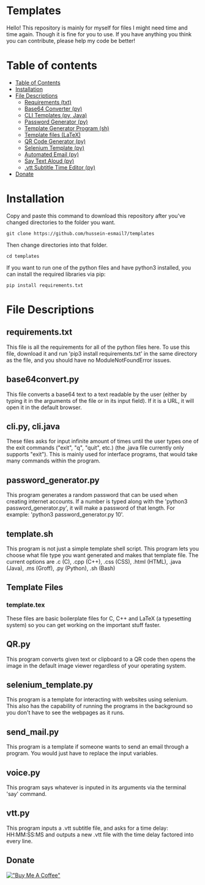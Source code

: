 # Templates
Hello! This repository is mainly for myself for files I might need time and time again. Though it is fine for you to use. If you have anything you think you can contribute, please help my code be better!

# Table of contents
- [Table of Contents](#table-of-contents)
- [Installation](#installation)
- [File Descriptions](#File-Descriptions)
    - [Requirements (txt)](##requirements.txt)
    - [Base64 Converter (py)](##base64convert.py)
    - [CLI Templates (py, Java)](##cli.py,-cli.java)
    - [Password Generator (py)](##password_generator.py)
    - [Template Generator Program (sh)](##template.sh)
    - [Template files (LaTeX)](##template-files)
    - [QR Code Generator (py)](##QR.py)
    - [Selenium Template (py)](##selenium_template.py)
    - [Automated Email (py)](##send_mail.py)
    - [Say Text Aloud (py)](##voice.py)
    - [.vtt Subtitle Time Editor (py)](##vtt.py)
- [Donate](#donate)
    
# Installation
Copy and paste this command to download this repository after you've changed directories to the folder you want.
```
git clone https://github.com/hussein-esmail7/templates
```
Then change directories into that folder.
```
cd templates
```
If you want to run one of the python files and have python3 installed, you can install the required libraries via pip:
```
pip install requirements.txt
```

# File Descriptions
## requirements.txt
This file is all the requirements for all of the python files here. To use this file, download it and run 'pip3 install requirements.txt' in the same directory as the file, and you should have no ModuleNotFoundError issues.

## base64convert.py
This file converts a base64 text to a text readable by the user (either by typing it in the arguments of the file or in its input field). If it is a URL, it will open it in the default browser.

## cli.py, cli.java
These files asks for input infinite amount of times until the user types one of the exit commands ("exit", "q", "quit", etc.) (the .java file currently only supports "exit"). This is mainly used for interface programs, that would take many commands within the program. 

## password_generator.py
This program generates a random password that can be used when creating internet accounts. If a number is typed along with the 'python3 password_generator.py', it will make a password of that length. For example: 'python3 password_generator.py 10'.

## template.sh
This program is not just a simple template shell script. This program lets you choose what file type you want generated and makes that template file. The current options are .c (C), .cpp (C++), .css (CSS), .html (HTML), .java (Java), .ms (Groff), .py (Python), .sh (Bash)

## Template Files
### template.tex
These files are basic boilerplate files for C, C++ and LaTeX (a typesetting system) so you can get working on the important stuff faster.

## QR.py
This program converts given text or clipboard to a QR code then opens the image in the default image viewer regardless of your operating system.
    
## selenium_template.py
This program is a template for interacting with websites using selenium. This also has the capability of running the programs in the background so you don't have to see the webpages as it runs.

## send_mail.py
This program is a template if someone wants to send an email through a program. You would just have to replace the input variables.

## voice.py
This program says whatever is inputed in its arguments via the terminal 'say' command.

## vtt.py
This program inputs a .vtt subtitle file, and asks for a time delay: HH:MM:SS:MS and outputs a new .vtt file with the time delay factored into every line.

## Donate
[!["Buy Me A Coffee"](https://www.buymeacoffee.com/assets/img/custom_images/orange_img.png)](https://www.buymeacoffee.com/husseinesmail)